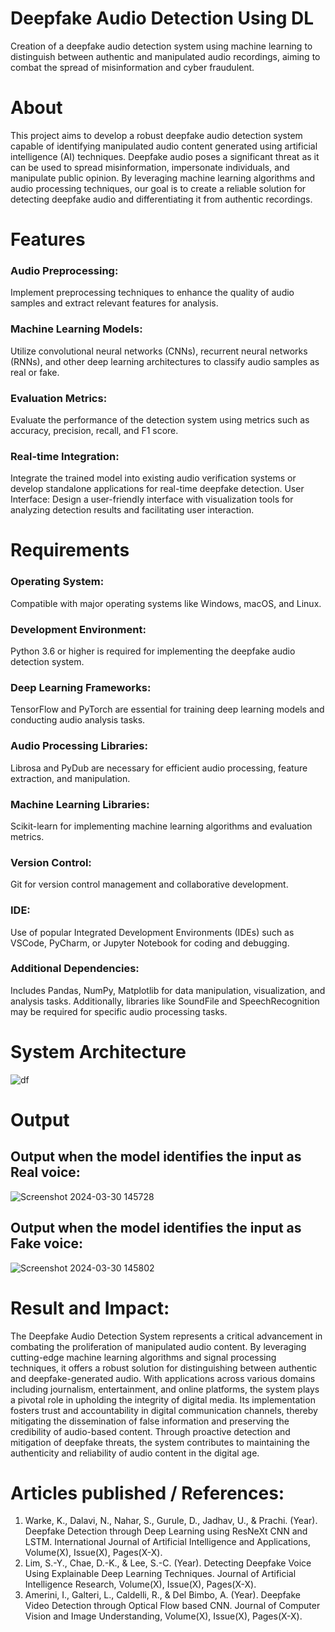 # Deepfake Audio Detection Using DL

Creation of a deepfake audio detection system using machine learning to distinguish between authentic and manipulated audio recordings, aiming to combat the spread of misinformation and cyber fraudulent.



# About
This project aims to develop a robust deepfake audio detection system capable of identifying manipulated audio content generated using artificial intelligence (AI) techniques. Deepfake audio poses a significant threat as it can be used to spread misinformation, impersonate individuals, and manipulate public opinion. By leveraging machine learning algorithms and audio processing techniques, our goal is to create a reliable solution for detecting deepfake audio and differentiating it from authentic recordings.

# Features
### Audio Preprocessing: 
Implement preprocessing techniques to enhance the quality of audio samples and extract relevant features for analysis.
### Machine Learning Models: 
Utilize convolutional neural networks (CNNs), recurrent neural networks (RNNs), and other deep learning architectures to classify audio samples as real or fake.
### Evaluation Metrics: 
Evaluate the performance of the detection system using metrics such as accuracy, precision, recall, and F1 score.
### Real-time Integration:
Integrate the trained model into existing audio verification systems or develop standalone applications for real-time deepfake detection.
User Interface: Design a user-friendly interface with visualization tools for analyzing detection results and facilitating user interaction.

# Requirements

### Operating System: 
Compatible with major operating systems like Windows, macOS, and Linux.
### Development Environment: 
Python 3.6 or higher is required for implementing the deepfake audio detection system.
### Deep Learning Frameworks:
TensorFlow and PyTorch are essential for training deep learning models and conducting audio analysis tasks.
### Audio Processing Libraries: 
Librosa and PyDub are necessary for efficient audio processing, feature extraction, and manipulation.
### Machine Learning Libraries: 
Scikit-learn for implementing machine learning algorithms and evaluation metrics.
### Version Control: 
Git for version control management and collaborative development.
### IDE: 
Use of popular Integrated Development Environments (IDEs) such as VSCode, PyCharm, or Jupyter Notebook for coding and debugging.
### Additional Dependencies: 
Includes Pandas, NumPy, Matplotlib for data manipulation, visualization, and analysis tasks. Additionally, libraries like SoundFile and 
  SpeechRecognition may be required for specific audio processing tasks.

# System Architecture
![df](https://github.com/Surendar14/DeepFake-Audio-Detection-Using-DeepLearning/assets/75235759/98de9379-d879-47d9-8515-0f24e2a87a85)

# Output
## Output when the model identifies the input as Real voice:


![Screenshot 2024-03-30 145728](https://github.com/Surendar14/DeepFake-Audio-Detection-Using-DeepLearning/assets/75235759/aacef5bb-714e-4336-b3af-29fa95b50484)


## Output when the model identifies the input as Fake voice:


![Screenshot 2024-03-30 145802](https://github.com/Surendar14/DeepFake-Audio-Detection-Using-DeepLearning/assets/75235759/afed8c68-f16a-4c7d-b70b-32627c7723a5)


# Result and Impact:

The Deepfake Audio Detection System represents a critical advancement in combating the proliferation of manipulated audio content. By leveraging cutting-edge machine learning algorithms and signal processing techniques, it offers a robust solution for distinguishing between authentic and deepfake-generated audio. With applications across various domains including journalism, entertainment, and online platforms, the system plays a pivotal role in upholding the integrity of digital media. Its implementation fosters trust and accountability in digital communication channels, thereby mitigating the dissemination of false information and preserving the credibility of audio-based content. Through proactive detection and mitigation of deepfake threats, the system contributes to maintaining the authenticity and reliability of audio content in the digital age.

# Articles published / References:

1. Warke, K., Dalavi, N., Nahar, S., Gurule, D., Jadhav, U., & Prachi. (Year). Deepfake Detection through Deep Learning using ResNeXt CNN and LSTM. International Journal of Artificial Intelligence and Applications, Volume(X), Issue(X), Pages(X-X).
2. Lim, S.-Y., Chae, D.-K., & Lee, S.-C. (Year). Detecting Deepfake Voice Using Explainable Deep Learning Techniques. Journal of Artificial Intelligence Research, Volume(X), Issue(X), Pages(X-X).
3. Amerini, I., Galteri, L., Caldelli, R., & Del Bimbo, A. (Year). Deepfake Video Detection through Optical Flow based CNN. Journal of Computer Vision and Image Understanding, Volume(X), Issue(X), Pages(X-X).

